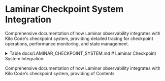 # Laminar Checkpoint System Integration

Comprehensive documentation of how Laminar observability integrates with Kilo Code's checkpoint system, providing detailed tracing for checkpoint operations, performance monitoring, and state management.

<details><summary>Table<write_to_file>
<path>docs/LAMINAR_CHECKPOINT_SYSTEM.md</path>
<content>
# Laminar Checkpoint System Integration

Comprehensive documentation of how Laminar observability integrates with Kilo Code's checkpoint system, providing of Contents</summary>

- [Overview](#overview detailed tracing for checkpoint operations, performance monitoring, and state management.

<details><summary>Table)
- [Architecture](#architecture)
- [Checkpoint of Contents</summary>

- [Overview](#overview)
- [Architecture](#architecture Lifecycle)
- Tracing](#checkpoint-lifecycle-tracing)
- [ [CheckpointPerformance Lifecycle Tracing](#checkpoint-lifecycle-tracing Monitoring](#)
  -performance-monitoring)
- [State [ ManagementPerformance Tracking](#state-management-tracking)
- [Error Handling](#error-handling)
- [Integration Points](#integration-points)
- [Code Reference Matrix](#code-reference-matrix)
  Monitoring](#performance-monitoring)
- [State Management Tracking](#state-management-tracking)
- [Integration Points](#integration-points)
  -- [Navigation](#navigation)

</details [Error Handling](#error-handling)
- [Code Reference Matrix](#code-reference-matrix)
- [>

Navigation](#navigation)

</details## Overview

The Checkpoint>

## Overview

The Checkpoint System System manages task state persistence and recovery in Kilo Code. The Laminar integration adds comprehensive observability to checkpoint manages the operations persistence and restoration, of enabling detailed monitoring of task state save/load operations, performance metrics, and throughout state management patterns the execution.

### Key Integration Points

- lifecycle. The Laminar integration **Operation Tracing**: Every checkpoint adds comprehensive observability to checkpoint operations, operation creates enabling detailed monitoring of a dedicated span save/load operations, performance metrics, and
- **Performance Metrics**: Save state/load timing and resource consistency usage tracking
- \*\*State.

### Key Integration Points

- **Operation Analytics**: Tracing\*\*: Every checkpoint save/load Checkpoint size, operation is traced frequency, and with full context
- **Performance Metrics effectiveness monitoring**: Timing
- ** andError Classification**: resource usage Checkpoint for checkpoint operations
- ** failureState Validation**: analysis and recovery tracking
- **Usage Patterns**: Checkpoint frequency and Tracking of state consistency and integrity
- **Error Classification**: Detailed error handling and recovery size tracking

## Architecture

````mermaid trend analysis

## Architecture

```m
graph TD
    A[Taskermaid
graph TD
    A[ Execution] --> B[Checkpoint Operation]
Task Execution    B] --> B[Checkpoint Operation --> C[Laminar Span]
    B --> C[Lamin Creation]
    C --> D[arOperation Span Creation]
    C --> D Metadata[Operation Metadata Capture]
    D --> E[ Capture]
    D --> E[Checkpoint Execution]
    E --> F[Checkpoint Execution]
    E --> F[ResultResult Processing]
    F --> G[ Validation]
Performance    F --> G[Performance Recording]
    G --> H[Span Recording Completion]
]
    G --> H[Span Completion]
    H --> I[Metrics    H --> I[ Aggregation]
````

### Integration Flow

1Metrics Aggregation]

```

### Integration Flow
1. **Span Creation**: When a. **Span Creation**: When checkpoint operation checkpoint operation is initiated, a starts, new span span is created
2. ** is created withMetadata Capture operation metadata
2. ****: Operation type,Context Capture**: task context, and state information Task state recorded
3. **Execution Monitoring**: Checkpoint save/load, operation type, and environment details recorded
3. **Execution Monitoring operation with**: Checkpoint save/load timing measurement
4. **Result Validation**: State operation wrapped with timing integrity and consistency
4. **Result Analysis**: checks
5. **Performance Success/f Recordingailure status and performance**: metrics captured
 Resource usage and timing5. ** metricsState captured
6. **Span Finalization Analytics**: Checkpoint**: Complete size, span with success/failure status

## Checkpoint Lifecycle Tracing

### Span compression ratio, and Hierarchy
 storageCheckpoint spans are nested under task spans, maintaining execution context:

```

Task metrics 6. **Span Finalization Span
├── Checkpoint**: Complete trace Span 1
│ with ├── Save Operation
│ ├── comprehensive State checkpoint data

## Checkpoint Lifecycle Tracing

Serialization
│ ├──### Span Hierarchy
Checkpoint spans are nested Storage under task spans:

```
Task Span
├── Checkpoint Span 1
│   ├── Save Operation
│   ├── Write
│   └── State Validation
├── Checkpoint Span 2
│   ├── Load Operation
│   ├── State Deserialization
│   ├── Serialization
│   ├── Integrity Check
│   └── Storage Restoration Write
└── Checkpoint Span
│   └──3
```

### Span Metadata

Each Verification
├── Checkpoint Span 2 checkpoint span includes comprehensive metadata:

- **
  └── Checkpoint Span 3
  Operation Type**: Save, load, or restore```

### Span Metadata

Each checkpoint span includes operation

- **Task Context**: Task:
- ID **Operation Type**: Save, load,, user context, and execution state
- delete, \*\* or list operations
- **State Information**:Checkpoint ID\*\*: Unique identifier for the Size, complexity, and checkpoint
- \*\*Task content type
- ** Context**:Storage Details\*\*: Associated task ID and Location, format execution context
- **, andStorage Details**: compression used
- **Performance Location, size, and Data**: Timing, compression information resource
- **Performance Data**: Timing, usage, and throughput

## Performance Monitoring

### throughput, and resource usage

## Performance Timing Metrics

Detailed Monitoring

### Timing Metrics timing

Comprehensive timing analysis information for checkpoint operations:
-:

- \*\* **Serialization Time**: TimeOperation Duration\*\*: Total time for to convert state to checkpoint operations
- \*\* storable format
- **Serialization Time**: Time toI serialize/deserialize/O Time\*\*: Time spent reading task state
- **I/O from Time**: Time spent/writing to storage
- **Deserialization Time**: Time to restore state from storage on storage
- read/write operations
- **Compression Time**: Time **Validation Time**: Time spent verifying state integrity

for data compression/decompression

### Resource Usage### Resource Usage

Resource consumption tracking:

Resource consumption tracking- **Memory Usage**::

- Peak memory **Memory Usage**: Peak memory during checkpoint operations
  during- **CPU Usage**: Processing time serialization/deserialization
- **CPU Usage**: Processing for serialization time for/compression
- **Storage I/O**: compression/de Read/writecompression
- **Storage I/O**: throughput and Read/write operations and latency
- \*\*Network data Usage transfer rates
- **Network**: For Usage\*\*: For remote checkpoint storage

remote checkpoint storage## State Management Tracking

### Checkpoint Analytics

Detailed state management metrics:

- **Checkpoint Size**: Size of serialized

state## State Management Tracking

### State Integrity

Tracking of state consistency and integrity:

- \*\* data
- **Compression Ratio**:Checksum Validation\*\*: Effectiveness of Crypt compressionographic verification of state data algorithms
- **Change Frequency**:
- **Version How often Compatibility**: Ensuring state format checkpoints are compatibility
  created
- **- **Retention Policy**:Dependency Tracking**: Checkpoint Related state lifecycle components and relationships and cleanup patterns

-### State ** Quality Metrics
CorruptionQuality Detection**: Automatic detection of and state corruption

### State reliability tracking:

- **Data Integrity**: Evolution
  Monitoring Verification of checkpoint data consistency
- **Recovery Success**: Rate of successful state restoration
  how state- \*\* changes over time:
- **Change Frequency**: How often state is modified
- **Change Size**: Magnitude of state modifications
- **CorCheckpoint Frequencyruption Detection**: How\*\*: often checkpoints are Identification of created
- \*\*Retention corrupted checkpoints
- **Version Policy**: Compatibility\*\*: State retention and cleanup Checkpoint patterns

## Integration Points

### Task format compatibility System Integration

Checkpoint spans are children of tracking

## Error Handling

### task spans:

- Task context propagation for Error Classification
  Checkpoint errors are categorized:
- correlation
- User session tracking **Storage Errors across checkpoint operations -**: Disk space Hierarchical span, permission, or I/O failures
- **Serialization Errors**: relationships
- Task-level checkpoint aggregation

### Service Layer Integration

The LaminarService provides checkpoint tracing State serialization infrastructure:

- Standardized span creation for checkpoint/deserialization failures
- \*\* operations
- Performance monitoringCompression Errors\*\*: Data utilities
- State validation compression/decompression issues
- \*\* helpers
- Error handling andIntegrity Errors\*\*: Data corruption or recovery logic

### validation failures

### Error Context

Comprehensive Storage Integration
error informationIntegration with:

- **Error various storage backends Location**::
- Local Where in the checkpoint process file system the error occurred
- \*\* operations
- Remote storageAffected Data\*\*: What services state data was
- Database impacted persistence
- Cloud storage
- \*\*Recovery providers

## Error Handling

### Actions\*\*: Steps taken to handle Error or recover from Classification

Checkpoint errors are errors

- **Impact Assessment**: How the error categorized for analysis:
- **Storage Errors**: I/O failures, permission issues, disk space
- **Serialization Errors**: affects task execution

## Integration Points

### Task System Integration

Checkpoint spans are State conversion failures, format issues

- **Integrity Errors**: children of task spans:
- Task ID propagation Checksum for correlation
- failures, corruption detection
- ** Execution context inheritance
  -Compatibility Errors**: Version mismatches State change, format incompat tracking
  -ibilities

### Error Context

Comprehensive error information captured:

- ** RecoveryError Codes**: Specific operation error identifiers
- \*\* tracingOperation Context

### Service Layer Integration

The\*\*: What LaminarService provides checkpoint utilities:

- was being attempted when error occurred
- Standardized \*\* span creation for checkpoint operations
- Performance monitoringState Information\*\*: helpers
- Error classification Details about the and state reporting
- State analytics being processed and metrics
- **Recovery Actions**: Steps taken to handle

### or recover from errors

## Code Reference Storage Integration

Matrix

| Component | File | KeyIntegration with various storage back Methods |ends Laminar Integration |
|-----------:

- Local| filesystem checkpoints------|-------------|-------------------|
  |
- RepoPerTask RemoteCheckpointService | [`src storage (/services/checkcloud,points/RepoPerTaskCheckpoint network)
  Service.ts`](src/services/checkpoints/- Database-backed checkpoints
  -RepoPerTaskCheckpointService.ts) | Distributed storage systems `save()`, `load()`, `restore

## Code Reference Matrix

| Component()` | Span creation, performance tracking |
| Checkpoint Manager | [`src/services/checkpoints/CheckpointManager.ts`](src/services/checkpoints/CheckpointManager.ts) | `createCheckpoint()`, `restoreCheckpoint()` | Operation orchestration |
| State Serializer | File | [`src/services/checkpoints/StateSerializer.ts`](src |/services/checkpoints/StateSerializer.ts) | Key Methods | Laminar Integration |
|-----------|------|-------------|-------------------|
| RepoPerTaskCheckpointService | [`src/services/checkpoints/RepoPerTaskCheckpointService.ts`](src/services/checkpoints/RepoPerTaskCheckpointService.ts) | `save()`, `load()`, `delete()` | Span creation, performance tracking |
| Checkpoint Manager | [`src/services/checkpoints/CheckpointManager.ts`](src/services/checkpoints/CheckpointManager.ts) | `create `serialize()`, `deserialize()` | Serialization monitoring |
| Storage Backend | [`src/services/checkpoints/Checkpoint()`, `restoreCheckpoint()` | Operation orchestration |
| State Serializer | [`src/services/checkpoints/StateSerializer.ts`](srcStorage/services/checkBackend.ts`](src/services/checkpoints/StorageBackend.ts) | `writepoints/StateSerializer.ts) | `serialize()`, `deserialize()` |()`, `read()` | I/O operation Serialization monitoring |
tracing| |
| Integrity Checker | [`src Storage/services/checkpoints/IntegrityChecker.ts`]( Backend | [`src/services/checkpoints/src/services/checkpoints/IntegrityChecker.tsStorageBackend.ts`](src/services/checkpoints) | `validate()`, `/StorageBackend.ts) | `writechecksum()` | State validation()`, `read()` | I/O tracking |

## Navigation

<a id=" performance tracking |

##navigation Navigation

<a id="navigation-footer"></-footer"></a>

- Back: [`LAMaINAR_SUBSYSTEMS_INDEX>

- Back: [`LAMIN.md`](AR_SUBLAMINAR_SUBSYSTEMSSYSTEMS_INDEX.md`](LAM_INDEX.md:1) · Root:INAR [`LAMINAR_SUBSYSTEMS_INDEX_SUBSYSTEMS_INDEX.md:1) · Root: [`LAMIN.md`](LAMINAR_SUBSYSTEMSAR_SUBSYSTEMS_INDEX.md`](LAMINAR_SUBSYSTEMS_INDEX.md_INDEX.md:1) · Source: `/docs/LAMINAR_CHECKPOINT_SYSTEM:1) · Source:.md#L1`</content>
<line`/docs_count>/LAMINAR_CHECKPOINT_SYSTEM.md#L1`

## 🔍 Research Context & Next Steps

### When You're Here, You Can:

**Understanding Laminar Observability:**

- **Next**: Check related Laminar documentation in the same directory
- **Related**: [Technical Glossary](../../GLOSSARY.md) for terminology, [Laminar Documentation](README.md) for context

**Implementing Observability Features:**

- **Next**: [Repository Development Guide](../architecture/repository/DEVELOPMENT_GUIDE.md) → [Testing Infrastructure](../architecture/repository/TESTING_INFRASTRUCTURE.md)
- **Related**: [Orchestrator Documentation](../orchestrator/README.md) for integration patterns

**Troubleshooting Observability Issues:**

- **Next**: [Race Condition Analysis](../architecture/race-condition/README.md) → [Root Cause Analysis](../architecture/race-condition/ROOT_CAUSE_ANALYSIS.md)
- **Related**: [Orchestrator Error Handling](../orchestrator/ORCHESTRATOR_ERROR_HANDLING.md) for common issues

### No Dead Ends Policy

Every page provides clear next steps based on your research goals. If you're unsure where to go next, return to [Laminar Documentation](README.md) for guidance.

---

**Navigation**: [← Back to Laminar Documentation](README.md) · [📚 Technical Glossary](../../GLOSSARY.md) · [↑ Table of Contents](#research-context--next-steps)
